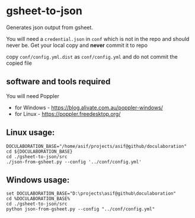 # gsheet-to-json

Generates json output from gsheet.

You will need a ```credential.json``` in ```conf``` which is not in the repo and should never be. Get your local copy and **never** commit it to repo

copy ```conf/config.yml.dist``` as ```conf/config.yml``` and do not commit the copied file

## software and tools required

You will need Poppler
- for Windows - https://blog.alivate.com.au/poppler-windows/
- for Linux - https://poppler.freedesktop.org/

## Linux usage:
```
DOCULABORATION_BASE="/home/asif/projects/asif@github/doculaboration"
cd ${DOCULABORATION_BASE}
cd ./gsheet-to-json/src
./json-from-gsheet.py --config '../conf/config.yml'
```

## Windows usage:
```
set DOCULABORATION_BASE="D:\projects\asif@github\doculaboration"
cd %DOCULABORATION_BASE%
cd ./gsheet-to-json/src
python json-from-gsheet.py --config "../conf/config.yml"
```
